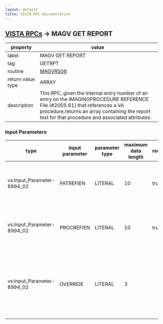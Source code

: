 ```yaml
---
layout: default
title: VISTA RPC documentation
---
```




## [VISTA RPCs](TableOfContent.md) &#8594; MAGV GET REPORT 

 property | value 
--- | --- 
 label | MAGV GET REPORT
 tag | GETRPT
 routine | [MAGVRS08](http://code.osehra.org/dox/Routine_MAGVRS08_source.html)
 return value type | ARRAY
 description | This RPC, given the internal entry number of an entry on the IMAGINGPROCEDURE REFERENCE File (#2005.61) that references a VA procedure,returns an array containing the report text for that procedure and associated attributes.

### Input Parameters

| type | input parameter | parameter type | maximum data length | required | description | 
| --- | --- | --- | --- | --- | --- | 
| vs:Input_Parameter-8994_02 | PATREFIEN | LITERAL | 10 | true | This is the internal entry number on the IMAGING PATIENT REFERENCE File(#2005.6) of the patient with whom this procedure reference isassociated. | 
| vs:Input_Parameter-8994_02 | PROCREFIEN | LITERAL | 10 | true | This is the internal entry number of the entry on the IMAGING PROCEDUREREFERENCE File (#2005.61) for which report information is to be returned. | 
| vs:Input_Parameter-8994_02 | OVERRIDE | LITERAL | 3 |  | This parameter should be used with EXTREME CAUTION.  If valued TRUE(nonzero), it suppresses the check of the patient reference IEN againstthe value of the PARENT IEN Field (#.99) on the IMAGING PROCEDUREREFERENCE File (#2005.61). | 